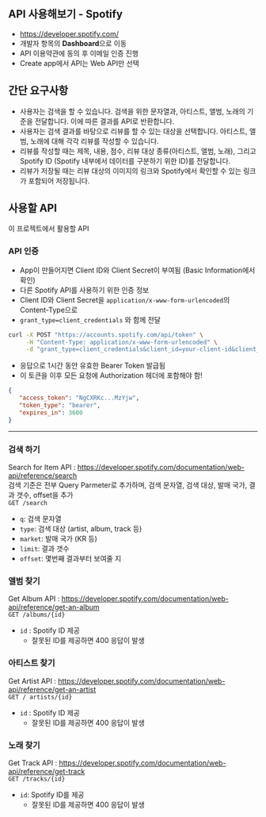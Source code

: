 ## API 사용해보기 - Spotify
- https://developer.spotify.com/ 
- 개발자 항목의 **Dashboard**으로 이동
- API 이용약관에 동의 후 이메일 인증 진행
- Create app에서 API는 Web API만 선택

## 간단 요구사항
- 사용자는 검색을 할 수 있습니다. 검색을 위한 문자열과, 아티스트, 앨범, 노래의 기준을 전달합니다. 이에 따른 결과를 API로 반환합니다.
- 사용자는 검색 결과를 바탕으로 리뷰를 할 수 있는 대상을 선택합니다. 아티스트, 앨범, 노래에 대해 각각 리뷰를 작성할 수 있습니다.
- 리뷰를 작성할 때는 제목, 내용, 점수, 리뷰 대상 종류(아티스트, 앨범, 노래), 그리고 Spotify ID (Spotify 내부에서 데이터를 구분하기 위한 ID)를 전달합니다.
- 리뷰가 저장될 때는 리뷰 대상의 이미지의 링크와 Spotify에서 확인할 수 있는 링크가 포함되어 저장됩니다.

## 사용할 API
이 프로젝트에서 활용할 API

### API 인증
- App이 만들어지면 Client ID와 Client Secret이 부여됨 (Basic Information에서 확인)
- 다른 Spotify API를 사용하기 위한 인증 정보
- Client ID와 Client Secret을 `application/x-www-form-urlencoded`의 Content-Type으로
- `grant_type=client_credentials` 와 함께 전달

```bash
curl -X POST "https://accounts.spotify.com/api/token" \
     -H "Content-Type: application/x-www-form-urlencoded" \
     -d "grant_type=client_credentials&client_id=your-client-id&client_secret=your-client-secret"
```
- 응답으로 1시간 동안 유효한 Bearer Token 발급됨
- 이 토큰을 이후 모든 요청에 Authorization 헤더에 포함해야 함!
```json
{
   "access_token": "NgCXRKc...MzYjw",
   "token_type": "bearer",
   "expires_in": 3600
}
```
---
### 검색 하기
Search for Item API : https://developer.spotify.com/documentation/web-api/reference/search   
검색 기준은 전부 Query Parmeter로 추가하며, 검색 문자열, 검색 대상, 발매 국가, 결과 갯수, offset을 추가   
`GET /search`
- `q`: 검색 문자열
- `type`: 검색 대상 (artist, album, track 등)
- `market`: 발매 국가 (KR 등)
- `limit`: 결과 갯수
- `offset`: 몇번째 결과부터 보여줄 지

### 앨범 찾기
Get Album API : https://developer.spotify.com/documentation/web-api/reference/get-an-album   
`GET /albums/{id}`
- `id` : Spotify ID 제공
  - 잘못된 ID를 제공하면 400 응답이 발생

### 아티스트 찾기
Get Artist API : https://developer.spotify.com/documentation/web-api/reference/get-an-artist   
`GET / artists/{id}`
- `id` : Spotify ID 제공
  - 잘못된 ID를 제공하면 400 응답이 발생

### 노래 찾기
Get Track API : https://developer.spotify.com/documentation/web-api/reference/get-track   
`GET /tracks/{id}`
- `id`: Spotify ID를 제공
  - 잘못된 ID를 제공하면 400 응답이 발생